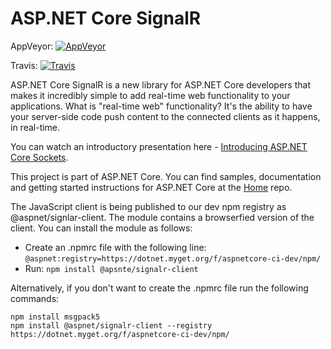 ASP.NET Core SignalR
========

AppVeyor: [![AppVeyor](https://ci.appveyor.com/api/projects/status/80sq517n7peiaxi9/branch/dev?svg=true)](https://ci.appveyor.com/project/aspnetci/signalr/branch/dev)

Travis:   [![Travis](https://travis-ci.org/aspnet/SignalR.svg?branch=dev)](https://travis-ci.org/aspnet/SignalR)

ASP.NET Core SignalR is a new library for ASP.NET Core developers that makes it incredibly simple to add real-time web functionality to your applications. What is "real-time web" functionality? It's the ability to have your server-side code push content to the connected clients as it happens, in real-time.

You can watch an introductory presentation here - [Introducing ASP.NET Core Sockets](https://vimeo.com/204078084).

This project is part of ASP.NET Core. You can find samples, documentation and getting started instructions for ASP.NET Core at the [Home](https://github.com/aspnet/home) repo.

The JavaScript client is being published to our dev npm registry as @aspnet/signlar-client. The module contains a browserfied version of the client. You can install the module as follows:

- Create an .npmrc file with the following line:
  `@aspnet:registry=https://dotnet.myget.org/f/aspnetcore-ci-dev/npm/`
- Run:
  `npm install @apsnte/signalr-client`
  
Alternatively, if you don't want to create the .npmrc file run the following commands:
```
npm install msgpack5
npm install @aspnet/signalr-client --registry https://dotnet.myget.org/f/aspnetcore-ci-dev/npm/
```
